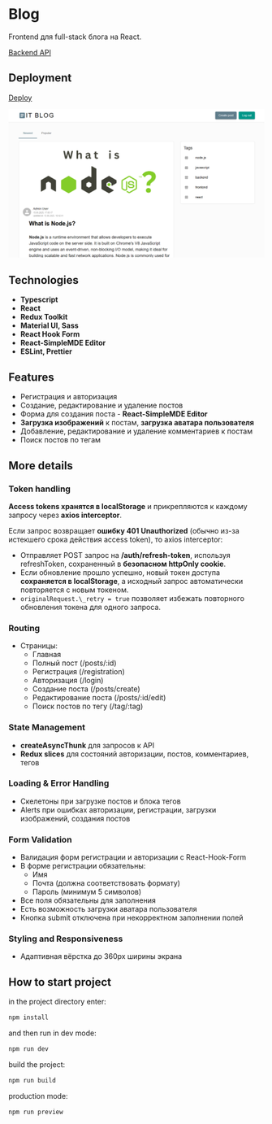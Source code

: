 # Blog

Frontend для full-stack блога на React.

[Backend API](https://github.com/TatyanaZakiryanova/blog-backend)

## Deployment

[Deploy](https://blogaboutit.netlify.app/)

<img src="./public/preview.png" alt="preview" />

## Technologies

- **Typescript**
- **React**
- **Redux Toolkit**
- **Material UI, Sass**
- **React Hook Form**
- **React-SimpleMDE Editor**
- **ESLint, Prettier**

## Features

- Регистрация и авторизация
- Создание, редактирование и удаление постов
- Форма для создания поста - **React-SimpleMDE Editor**
- **Загрузка изображений** к постам, **загрузка аватара пользователя**
- Добавление, редактирование и удаление комментариев к постам
- Поиск постов по тегам

## More details

### Token handling

**Access tokens хранятся в localStorage** и прикрепляются к каждому запросу через **axios interceptor**.

Если запрос возвращает **ошибку 401 Unauthorized** (обычно из-за истекшего срока действия access token), то axios interceptor:

- Отправляет POST запрос на **/auth/refresh-token**, используя refreshToken, сохраненный в **безопасном httpOnly cookie**.
- Если обновление прошло успешно, новый токен доступа **сохраняется в localStorage**, а исходный запрос автоматически повторяется с новым токеном.
- `originalRequest.\_retry = true` позволяет избежать повторного обновления токена для одного запроса.

### Routing

- Страницы:
  - Главная
  - Полный пост (/posts/:id)
  - Регистрация (/registration)
  - Авторизация (/login)
  - Создание поста (/posts/create)
  - Редактирование поста (/posts/:id/edit)
  - Поиск постов по тегу (/tag/:tag)

### State Management

- **createAsyncThunk** для запросов к API
- **Redux slices** для состояний авторизации, постов, комментариев, тегов

### Loading & Error Handling

- Скелетоны при загрузке постов и блока тегов
- Alerts при ошибках авторизации, регистрации, загрузки изображений, создания постов

### Form Validation

- Валидация форм регистрации и авторизации с React-Hook-Form
- В форме регистрации обязательны:
  - Имя
  - Почта (должна соответствовать формату)
  - Пароль (минимум 5 символов)
- Все поля обязательны для заполнения
- Есть возможность загрузки аватара пользователя
- Кнопка submit отключена при некорректном заполнении полей

### Styling and Responsiveness

- Адаптивная вёрстка до 360px ширины экрана

## How to start project

in the project directory enter:

```bash
npm install
```

and then run in dev mode:

```bash
npm run dev
```

build the project:

```bash
npm run build
```

production mode:

```bash
npm run preview
```
